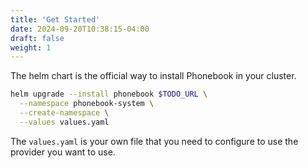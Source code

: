 ```yaml
---
title: 'Get Started'
date: 2024-09-20T10:38:15-04:00
draft: false
weight: 1
---
```


The helm chart is the official way to install Phonebook in your cluster.

```sh
helm upgrade --install phonebook $TODO_URL \
  --namespace phonebook-system \
  --create-namespace \
  --values values.yaml
```

The `values.yaml` is your own file that you need to configure to use the provider you want to use.

